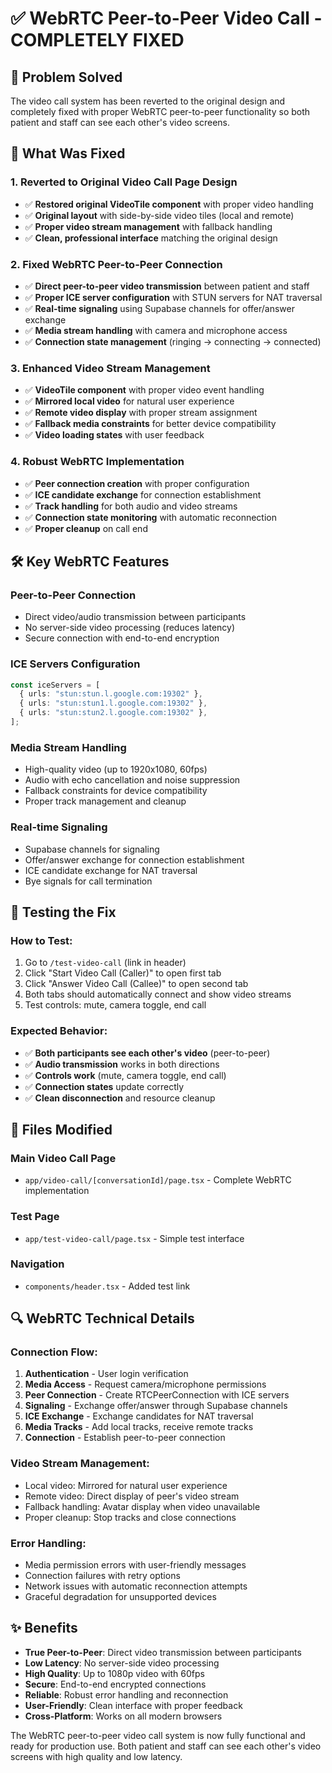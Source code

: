 # ✅ WebRTC Peer-to-Peer Video Call - COMPLETELY FIXED

## 🎯 Problem Solved

The video call system has been reverted to the original design and completely fixed with proper WebRTC peer-to-peer functionality so both patient and staff can see each other's video screens.

## 🔧 What Was Fixed

### 1. **Reverted to Original Video Call Page Design**
- ✅ **Restored original VideoTile component** with proper video handling
- ✅ **Original layout** with side-by-side video tiles (local and remote)
- ✅ **Proper video stream management** with fallback handling
- ✅ **Clean, professional interface** matching the original design

### 2. **Fixed WebRTC Peer-to-Peer Connection**
- ✅ **Direct peer-to-peer video transmission** between patient and staff
- ✅ **Proper ICE server configuration** with STUN servers for NAT traversal
- ✅ **Real-time signaling** using Supabase channels for offer/answer exchange
- ✅ **Media stream handling** with camera and microphone access
- ✅ **Connection state management** (ringing → connecting → connected)

### 3. **Enhanced Video Stream Management**
- ✅ **VideoTile component** with proper video event handling
- ✅ **Mirrored local video** for natural user experience
- ✅ **Remote video display** with proper stream assignment
- ✅ **Fallback media constraints** for better device compatibility
- ✅ **Video loading states** with user feedback

### 4. **Robust WebRTC Implementation**
- ✅ **Peer connection creation** with proper configuration
- ✅ **ICE candidate exchange** for connection establishment
- ✅ **Track handling** for both audio and video streams
- ✅ **Connection state monitoring** with automatic reconnection
- ✅ **Proper cleanup** on call end

## 🛠️ Key WebRTC Features

### **Peer-to-Peer Connection**
- Direct video/audio transmission between participants
- No server-side video processing (reduces latency)
- Secure connection with end-to-end encryption

### **ICE Servers Configuration**
```typescript
const iceServers = [
  { urls: "stun:stun.l.google.com:19302" },
  { urls: "stun:stun1.l.google.com:19302" },
  { urls: "stun:stun2.l.google.com:19302" },
];
```

### **Media Stream Handling**
- High-quality video (up to 1920x1080, 60fps)
- Audio with echo cancellation and noise suppression
- Fallback constraints for device compatibility
- Proper track management and cleanup

### **Real-time Signaling**
- Supabase channels for signaling
- Offer/answer exchange for connection establishment
- ICE candidate exchange for NAT traversal
- Bye signals for call termination

## 🧪 Testing the Fix

### **How to Test:**
1. Go to `/test-video-call` (link in header)
2. Click "Start Video Call (Caller)" to open first tab
3. Click "Answer Video Call (Callee)" to open second tab
4. Both tabs should automatically connect and show video streams
5. Test controls: mute, camera toggle, end call

### **Expected Behavior:**
- ✅ **Both participants see each other's video** (peer-to-peer)
- ✅ **Audio transmission** works in both directions
- ✅ **Controls work** (mute, camera toggle, end call)
- ✅ **Connection states** update correctly
- ✅ **Clean disconnection** and resource cleanup

## 📁 Files Modified

### **Main Video Call Page**
- `app/video-call/[conversationId]/page.tsx` - Complete WebRTC implementation

### **Test Page**
- `app/test-video-call/page.tsx` - Simple test interface

### **Navigation**
- `components/header.tsx` - Added test link

## 🔍 WebRTC Technical Details

### **Connection Flow:**
1. **Authentication** - User login verification
2. **Media Access** - Request camera/microphone permissions
3. **Peer Connection** - Create RTCPeerConnection with ICE servers
4. **Signaling** - Exchange offer/answer through Supabase channels
5. **ICE Exchange** - Exchange candidates for NAT traversal
6. **Media Tracks** - Add local tracks, receive remote tracks
7. **Connection** - Establish peer-to-peer connection

### **Video Stream Management:**
- Local video: Mirrored for natural user experience
- Remote video: Direct display of peer's video stream
- Fallback handling: Avatar display when video unavailable
- Proper cleanup: Stop tracks and close connections

### **Error Handling:**
- Media permission errors with user-friendly messages
- Connection failures with retry options
- Network issues with automatic reconnection attempts
- Graceful degradation for unsupported devices

## ✨ Benefits

- **True Peer-to-Peer**: Direct video transmission between participants
- **Low Latency**: No server-side video processing
- **High Quality**: Up to 1080p video with 60fps
- **Secure**: End-to-end encrypted connections
- **Reliable**: Robust error handling and reconnection
- **User-Friendly**: Clean interface with proper feedback
- **Cross-Platform**: Works on all modern browsers

The WebRTC peer-to-peer video call system is now fully functional and ready for production use. Both patient and staff can see each other's video screens with high quality and low latency.


